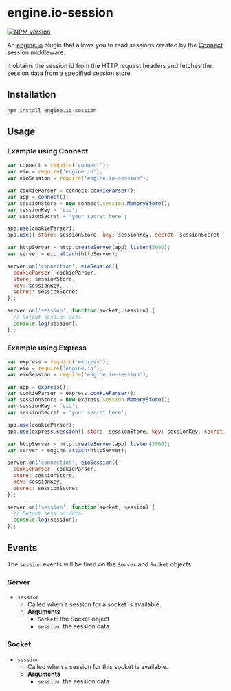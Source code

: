 engine.io-session
=================

[![NPM version](https://badge.fury.io/js/engine.io-session.png)](http://badge.fury.io/js/engine.io-session)

An [engine.io](https://github.com/LearnBoost/engine.io) plugin that allows you to read sessions created by the [Connect](http://senchalabs.github.com/connect) session middleware.

It obtains the session id from the HTTP request headers and fetches the session data from a specified session store.

## Installation

```
npm install engine.io-session
```

## Usage

### Example using Connect

```js
var connect = require('connect');
var eio = require('engine.io');
var eioSession = require('engine.io-session');

var cookieParser = connect.cookieParser();
var app = connect();
var sessionStore = new connect.session.MemoryStore();
var sessionKey = 'sid';
var sessionSecret = 'your secret here';

app.use(cookieParser);
app.use({ store: sessionStore, key: sessionKey, secret: sessionSecret });

var httpServer = http.createServer(app).listen(3000);
var server = eio.attach(httpServer);

server.on('connection', eioSession({
  cookieParser: cookieParser,
  store: sessionStore,
  key: sessionKey,
  secret: sessionSecret
});

server.on('session', function(socket, session) {
  // Output session data.
  console.log(session);
});
```

### Example using Express

```js
var express = require('express');
var eio = require('engine.io');
var eioSession = require('engine.io-session');

var app = express();
var cookieParser = express.cookieParser();
var sessionStore = new express.session.MemoryStore();
var sessionKey = 'sid';
var sessionSecret = 'your secret here';

app.use(cookieParser);
app.use(express.session({ store: sessionStore, key: sessionKey, secret: sessionSecret }));

var httpServer = http.createServer(app).listen(3000);
var server = engine.attach(httpServer);

server.on('connection', eioSession({
  cookieParser: cookieParser,
  store: sessionStore,
  key: sessionKey,
  secret: sessionSecret
});

server.on('session', function(socket, session) {
  // Output session data.
  console.log(session);
});
```

## Events

The `session` events will be fired on the `Server` and `Socket` objects.

### Server

- `session`
    - Called when a session for a socket is available.
    - **Arguments**
      - `Socket`: the Socket object
      - `session`: the session data

### Socket

- `session`
    - Called when a session for this socket is available.
    - **Arguments**
      - `session`: the session data
